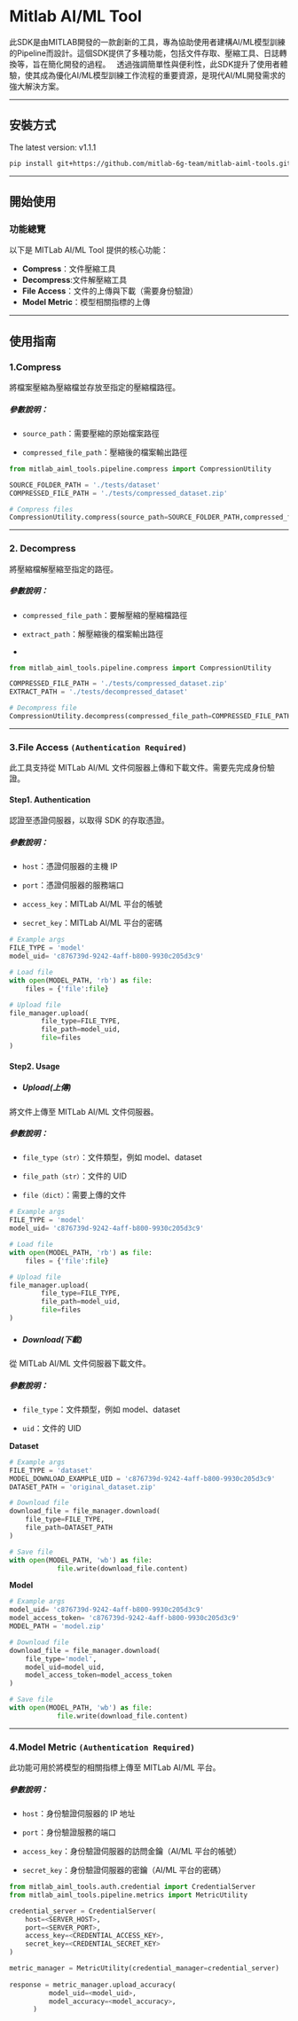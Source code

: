 #  Mitlab AI/ML Tool
此SDK是由MITLAB開發的一款創新的工具，專為協助使用者建構AI/ML模型訓練的Pipeline而設計。這個SDK提供了多種功能，包括文件存取、壓縮工具、日誌轉換等，旨在簡化開發的過程。
&nbsp;
透過強調簡單性與便利性，此SDK提升了使用者體驗，使其成為優化AI/ML模型訓練工作流程的重要資源，是現代AI/ML開發需求的強大解決方案。

---

## 安裝方式
The latest version: v1.1.1

```bash
pip install git+https://github.com/mitlab-6g-team/mitlab-aiml-tools.git
```

---

## 開始使用

### 功能總覽
以下是 MITLab AI/ML Tool 提供的核心功能：

* **Compress**：文件壓縮工具
* **Decompress**:文件解壓縮工具
* **File Access**：文件的上傳與下載（需要身份驗證）
* **Model Metric**：模型相關指標的上傳
  
---

## 使用指南

### 1.Compress
將檔案壓縮為壓縮檔並存放至指定的壓縮檔路徑。

##### 參數說明：
- `source_path`：需要壓縮的原始檔案路徑

- `compressed_file_path`：壓縮後的檔案輸出路徑

```python
from mitlab_aiml_tools.pipeline.compress import CompressionUtility

SOURCE_FOLDER_PATH = './tests/dataset'
COMPRESSED_FILE_PATH = './tests/compressed_dataset.zip'

# Compress files
CompressionUtility.compress(source_path=SOURCE_FOLDER_PATH,compressed_file_path=COMPRESSED_FILE_PATH)
```

---

### 2. Decompress
將壓縮檔解壓縮至指定的路徑。

##### 參數說明：
- `compressed_file_path`：要解壓縮的壓縮檔路徑

- `extract_path`：解壓縮後的檔案輸出路徑
- 
```python
from mitlab_aiml_tools.pipeline.compress import CompressionUtility

COMPRESSED_FILE_PATH = './tests/compressed_dataset.zip'
EXTRACT_PATH = './tests/decompressed_dataset'

# Decompress file
CompressionUtility.decompress(compressed_file_path=COMPRESSED_FILE_PATH,extract_path=EXTRACT_PATH)
```

---

### 3.File Access `(Authentication Required)`
此工具支持從 MITLab AI/ML 文件伺服器上傳和下載文件。需要先完成身份驗證。

#### Step1. Authentication
認證至憑證伺服器，以取得 SDK 的存取憑證。

##### 參數說明：
- `host`：憑證伺服器的主機 IP

- `port`：憑證伺服器的服務端口

- `access_key`：MITLab AI/ML 平台的帳號

- `secret_key`：MITLab AI/ML 平台的密碼

```python
# Example args
FILE_TYPE = 'model'
model_uid= 'c876739d-9242-4aff-b800-9930c205d3c9'

# Load file
with open(MODEL_PATH, 'rb') as file:
	files = {'file':file}

# Upload file
file_manager.upload(
        file_type=FILE_TYPE,
        file_path=model_uid,
        file=files
)
```

#### Step2. Usage

* ##### Upload(上傳)
將文件上傳至 MITLab AI/ML 文件伺服器。

##### 參數說明：
- `file_type（str）`：文件類型，例如 model、dataset

- `file_path（str）`：文件的 UID

- `file（dict）`：需要上傳的文件

```python
# Example args
FILE_TYPE = 'model'
model_uid= 'c876739d-9242-4aff-b800-9930c205d3c9'

# Load file
with open(MODEL_PATH, 'rb') as file:
	files = {'file':file}

# Upload file
file_manager.upload(
        file_type=FILE_TYPE,
        file_path=model_uid,
        file=files
)
```

* ##### Download(下載)
從 MITLab AI/ML 文件伺服器下載文件。

##### 參數說明：
- `file_type`：文件類型，例如 model、dataset

- `uid`：文件的 UID

**Dataset**

```python
# Example args
FILE_TYPE = 'dataset'
MODEL_DOWNLOAD_EXAMPLE_UID = 'c876739d-9242-4aff-b800-9930c205d3c9'
DATASET_PATH = 'original_dataset.zip'

# Download file
download_file = file_manager.download(
	file_type=FILE_TYPE,
	file_path=DATASET_PATH 
)

# Save file
with open(MODEL_PATH, 'wb') as file:
            file.write(download_file.content)
```

**Model**

```python
# Example args
model_uid= 'c876739d-9242-4aff-b800-9930c205d3c9'
model_access_token= 'c876739d-9242-4aff-b800-9930c205d3c9'
MODEL_PATH = 'model.zip'

# Download file
download_file = file_manager.download(
	file_type='model',
	model_uid=model_uid,
	model_access_token=model_access_token
)

# Save file
with open(MODEL_PATH, 'wb') as file:
            file.write(download_file.content)
```

---

### 4.Model Metric `(Authentication Required)`
此功能可用於將模型的相關指標上傳至 MITLab AI/ML 平台。

##### 參數說明：
- `host`：身份驗證伺服器的 IP 地址

- `port`：身份驗證服務的端口

- `access_key`：身份驗證伺服器的訪問金鑰（AI/ML 平台的帳號）

- `secret_key`：身份驗證伺服器的密鑰（AI/ML 平台的密碼）

```python
from mitlab_aiml_tools.auth.credential import CredentialServer
from mitlab_aiml_tools.pipeline.metrics import MetricUtility

credential_server = CredentialServer(
    host=<SERVER_HOST>,
    port=<SERVER_PORT>,
    access_key=<CREDENTIAL_ACCESS_KEY>,
    secret_key=<CREDENTIAL_SECRET_KEY>
)

metric_manager = MetricUtility(credential_manager=credential_server)
 
response = metric_manager.upload_accuracy(
          model_uid=<model_uid>,
          model_accuracy=<model_accuracy>,
      )
```
